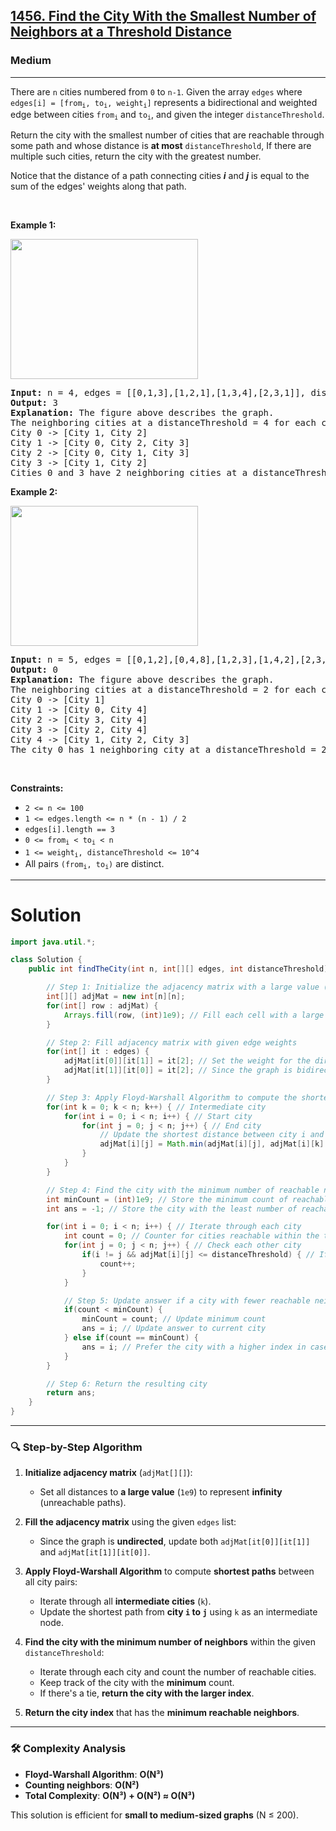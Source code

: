 <h2><a href="https://leetcode.com/problems/find-the-city-with-the-smallest-number-of-neighbors-at-a-threshold-distance">1456. Find the City With the Smallest Number of Neighbors at a Threshold Distance</a></h2><h3>Medium</h3><hr><p>There are <code>n</code> cities numbered from <code>0</code> to <code>n-1</code>. Given the array <code>edges</code> where <code>edges[i] = [from<sub>i</sub>, to<sub>i</sub>, weight<sub>i</sub>]</code> represents a bidirectional and weighted edge between cities <code>from<sub>i</sub></code> and <code>to<sub>i</sub></code>, and given the integer <code>distanceThreshold</code>.</p>

<p>Return the city with the smallest number of cities that are reachable through some path and whose distance is <strong>at most</strong> <code>distanceThreshold</code>, If there are multiple such cities, return the city with the greatest number.</p>

<p>Notice that the distance of a path connecting cities <em><strong>i</strong></em> and <em><strong>j</strong></em> is equal to the sum of the edges&#39; weights along that path.</p>

<p>&nbsp;</p>
<p><strong class="example">Example 1:</strong></p>

<p><img alt="" src="https://assets.leetcode.com/uploads/2024/08/23/problem1334example1.png" style="width: 300px; height: 224px;" /></p>

<pre>
<strong>Input:</strong> n = 4, edges = [[0,1,3],[1,2,1],[1,3,4],[2,3,1]], distanceThreshold = 4
<strong>Output:</strong> 3
<strong>Explanation: </strong>The figure above describes the graph.&nbsp;
The neighboring cities at a distanceThreshold = 4 for each city are:
City 0 -&gt; [City 1, City 2]&nbsp;
City 1 -&gt; [City 0, City 2, City 3]&nbsp;
City 2 -&gt; [City 0, City 1, City 3]&nbsp;
City 3 -&gt; [City 1, City 2]&nbsp;
Cities 0 and 3 have 2 neighboring cities at a distanceThreshold = 4, but we have to return city 3 since it has the greatest number.
</pre>

<p><strong class="example">Example 2:</strong></p>

<p><img alt="" src="https://assets.leetcode.com/uploads/2024/08/23/problem1334example0.png" style="width: 300px; height: 224px;" /></p>

<pre>
<strong>Input:</strong> n = 5, edges = [[0,1,2],[0,4,8],[1,2,3],[1,4,2],[2,3,1],[3,4,1]], distanceThreshold = 2
<strong>Output:</strong> 0
<strong>Explanation: </strong>The figure above describes the graph.&nbsp;
The neighboring cities at a distanceThreshold = 2 for each city are:
City 0 -&gt; [City 1]&nbsp;
City 1 -&gt; [City 0, City 4]&nbsp;
City 2 -&gt; [City 3, City 4]&nbsp;
City 3 -&gt; [City 2, City 4]
City 4 -&gt; [City 1, City 2, City 3]&nbsp;
The city 0 has 1 neighboring city at a distanceThreshold = 2.
</pre>

<p>&nbsp;</p>
<p><strong>Constraints:</strong></p>

<ul>
	<li><code>2 &lt;= n &lt;= 100</code></li>
	<li><code>1 &lt;= edges.length &lt;= n * (n - 1) / 2</code></li>
	<li><code>edges[i].length == 3</code></li>
	<li><code>0 &lt;= from<sub>i</sub> &lt; to<sub>i</sub> &lt; n</code></li>
	<li><code>1 &lt;= weight<sub>i</sub>,&nbsp;distanceThreshold &lt;= 10^4</code></li>
	<li>All pairs <code>(from<sub>i</sub>, to<sub>i</sub>)</code> are distinct.</li>
</ul>

---


# Solution

```java
import java.util.*;

class Solution {
    public int findTheCity(int n, int[][] edges, int distanceThreshold) {

        // Step 1: Initialize the adjacency matrix with a large value (representing infinity)
        int[][] adjMat = new int[n][n];
        for(int[] row : adjMat) {
            Arrays.fill(row, (int)1e9); // Fill each cell with a large value (infinity)
        }

        // Step 2: Fill adjacency matrix with given edge weights
        for(int[] it : edges) {
            adjMat[it[0]][it[1]] = it[2]; // Set the weight for the direct edge
            adjMat[it[1]][it[0]] = it[2]; // Since the graph is bidirectional, set the reverse edge
        }

        // Step 3: Apply Floyd-Warshall Algorithm to compute the shortest distances between all pairs of cities
        for(int k = 0; k < n; k++) { // Intermediate city
            for(int i = 0; i < n; i++) { // Start city
                for(int j = 0; j < n; j++) { // End city
                    // Update the shortest distance between city i and city j using intermediate city k
                    adjMat[i][j] = Math.min(adjMat[i][j], adjMat[i][k] + adjMat[k][j]);
                }
            }
        }

        // Step 4: Find the city with the minimum number of reachable neighbors
        int minCount = (int)1e9; // Store the minimum count of reachable cities
        int ans = -1; // Store the city with the least number of reachable neighbors

        for(int i = 0; i < n; i++) { // Iterate through each city
            int count = 0; // Counter for cities reachable within the threshold
            for(int j = 0; j < n; j++) { // Check each other city
                if(i != j && adjMat[i][j] <= distanceThreshold) { // If reachable within the threshold
                    count++;
                }
            }

            // Step 5: Update answer if a city with fewer reachable neighbors is found
            if(count < minCount) {
                minCount = count; // Update minimum count
                ans = i; // Update answer to current city
            } else if(count == minCount) { 
                ans = i; // Prefer the city with a higher index in case of a tie
            }
        }

        // Step 6: Return the resulting city
        return ans;
    }
}
```

---

### 🔍 **Step-by-Step Algorithm**
1. **Initialize adjacency matrix** (`adjMat[][]`):  
   - Set all distances to **a large value** (`1e9`) to represent **infinity** (unreachable paths).
  
2. **Fill the adjacency matrix** using the given `edges` list:  
   - Since the graph is **undirected**, update both `adjMat[it[0]][it[1]]` and `adjMat[it[1]][it[0]]`.

3. **Apply Floyd-Warshall Algorithm** to compute **shortest paths** between all city pairs:  
   - Iterate through all **intermediate cities** (`k`).
   - Update the shortest path from **city `i` to `j`** using `k` as an intermediate node.

4. **Find the city with the minimum number of neighbors** within the given `distanceThreshold`:  
   - Iterate through each city and count the number of reachable cities.
   - Keep track of the city with the **minimum** count.
   - If there's a tie, **return the city with the larger index**.

5. **Return the city index** that has the **minimum reachable neighbors**.

---

### 🛠 **Complexity Analysis**
- **Floyd-Warshall Algorithm**: **O(N³)**  
- **Counting neighbors**: **O(N²)**  
- **Total Complexity**: **O(N³) + O(N²) ≈ O(N³)**  

This solution is efficient for **small to medium-sized graphs** (N ≤ 200).  


